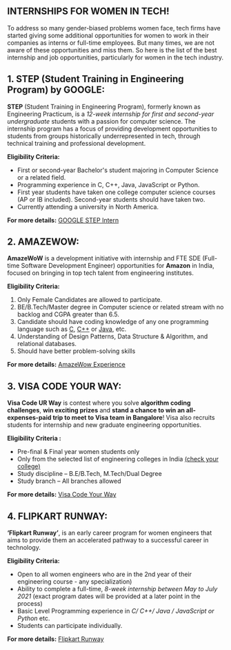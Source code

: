 
## INTERNSHIPS FOR WOMEN IN TECH!

To address so many gender-biased problems women face, tech firms have started giving some additional opportunities for women to work in their companies as interns or full-time employees. But many times, we are not aware of these opportunities and miss them. So here is the list of the best internship and job opportunities, particularly for women in the tech industry.

## 1. STEP (Student Training in Engineering Program) by GOOGLE:


**STEP** (Student Training in Engineering Program), formerly known as Engineering Practicum, is a *12-week internship for first and second-year undergraduate* students with a passion for computer science. The internship program has a focus of providing development opportunities to students from groups historically underrepresented in tech, through technical training and professional development.

**Eligibility Criteria:**

-   First or second-year Bachelor's student majoring in Computer Science or a related field.
-   Programming experience in C, C++, Java, JavaScript or Python.
-   First year students have taken one college computer science courses (AP or IB included). Second-year students should have taken two.
-   Currently attending a university in North America.

**For more details:** [GOOGLE STEP Intern](https://buildyourfuture.withgoogle.com/programs/step/)

## 2. AMAZEWOW:



**AmazeWoW** is a development initiative with internship and FTE SDE (Full-time Software Development Engineer) opportunities for **Amazon** in India, focused on bringing in top tech talent from engineering institutes.

**Eligibility Criteria:** 
1.  Only Female Candidates are allowed to participate.
2.  BE/B.Tech/Master degree in Computer science or related stream with no backlog and CGPA greater than 6.5.
3.  Candidate should have coding knowledge of any one programming language such as  [C](https://www.geeksforgeeks.org/c-programming-language/),  [C++](https://www.geeksforgeeks.org/c-plus-plus/)  or  [Java](https://www.geeksforgeeks.org/java/), etc.
4.  Understanding of Design Patterns, Data Structure & Algorithm, and relational databases.
5.  Should have better problem-solving skills



**For more details:** [AmazeWow Experience](https://medium.com/@saismitapanda09/amazewow-interview-experience-and-preparation-guidelines-1dfb49795185)

## 3. VISA  CODE YOUR WAY: 

**Visa Code UR Way** is contest where you solve **algorithm coding challenges**, **win exciting prizes** and **stand a chance to win an all-expenses-paid trip to meet to Visa team in Bangalore**! Visa also recruits students for internship and new graduate engineering opportunities.

**Eligibility Criteria :**
-   Pre-final & Final year women students only
-   Only from the selected list of engineering colleges in India  [(check your college)](https://s3-ap-southeast-1.amazonaws.com/he-public-data/Code%20UR%20way%20college%20list%202019ff0c329-convertede8b1ba7.pdf)
-   Study discipline – B.E/B.Tech, M.Tech/Dual Degree
-   Study branch – All branches allowed


**For more details:**  [Visa Code Your Way](https://assessment.hackerearth.com/challenges/hiring/visa-code-your-way-2019/)


## 4. FLIPKART RUNWAY:

**‘Flipkart Runway’**, is an early career program for women engineers that aims to provide them an accelerated pathway to a successful career in technology.

**Eligibility Criteria:**

-   Open to all women engineers who are in the 2nd year of their engineering course - any specialization)
-   Ability to complete a full-time,  *8-week internship between May to July 2021*  (exact program dates will be provided at a later point in the process)
-   Basic Level Programming experience in  *C/ C++/ Java / JavaScript or Python*  etc.
-   Students can participate individually.

**For more details:**  [Flipkart Runway](https://dare2compete.com/competition/flipkart-runway-flipkart-157441?lb=03XMufy)
